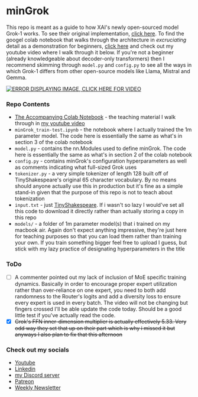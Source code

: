 # minGrok

This repo is meant as a guide to how XAI's newly open-sourced model Grok-1 works. To see their original implementation, [click here](https://github.com/xai-org/grok-1). To find the googel colab notebook that walks through the architecture in *excruciating* detail as a demonstration for beginners, [click here](https://colab.research.google.com/drive/1o3RV23gIDVcfkxgTe2jnbLTKVyYuZTMM?usp=sharing) and check out my youtube video where I walk through it below. If you're not a beginner (already knowledgeable about decoder-only transformers) then I recommend skimming through `model.py` and `config.py` to see all the ways in which Grok-1 differs from other open-source models like Llama, Mistral and Gemma.

[![ERROR DISPLAYING IMAGE, CLICK HERE FOR VIDEO](https://img.youtube.com/vi/K9Rdc848EBs/0.jpg)](https://www.youtube.com/watch?v=K9Rdc848EBs)

### Repo Contents

- [The Accompanying Colab Notebook](https://colab.research.google.com/drive/1o3RV23gIDVcfkxgTe2jnbLTKVyYuZTMM?usp=sharing) - the teaching material I walk through in [my youtube video]()
- `minGrok_train-test.ipynb` - the notebook where I actually trained the 1m parameter model. The code here is essentially the same as what's in section 3 of the colab notebook
- `model.py` - contains the nn.Modules used to define minGrok. The code here is essentially the same as what's in section 2 of the colab notebook
- `config.py` - contains minGrok's configuration hyperparameters as well as comments indicating what full-sized Grok uses
- `tokenizer.py` - a very simple tokenizer of length 128 built off of TinyShakespeare's original 65 character vocabulary. By no means should anyone actually use this in production but it's fine as a simple stand-in given that the purpose of this repo is not to teach about tokenization
- `input.txt` - just [TinyShakespeare](https://github.com/karpathy/char-rnn/blob/master/data/tinyshakespeare/input.txt). If i wasn't so lazy I would've set all this code to download it directly rather than actually storing a copy in this repo
- `models/` - a folder of 1m parameter model(s) that i trained on my macbook air. Again don't expect anything impressive, they're just here for teaching purposes so that you can load them rather than training your own. If you train something bigger feel free to upload I guess, but stick with my lazy practice of designating hyperparameters in the title

### ToDo
- [ ] A commenter pointed out my lack of inclusion of MoE specific training dynamics. Basically in order to encourage proper expert utilization rather than over-reliance on one expert, you need to both add randomness to the Router's logits and add a diversity loss to ensure every expert is used in every batch. The video will not be changing but fingers crossed I'll be able update the code today. Should be a good little test if you've actually read the code.
- [x] ~~Grok's FFN inner-dimension multiplier is actually effectively 5.33. Very odd way they set that up on their part which is why i missed it but anyways I also plan to fix that this afternoon~~

### Check out my socials
- [Youtube](https://www.youtube.com/channel/UCeQhm8DwHBg_YEYY0KGM1GQ)
- [Linkedin](https://tr.ee/HgIcstKnBX)
- [my Discord server](https://tr.ee/WwukUOvWIc)
- [Patreon](https://tr.ee/UH_v1ThFD1)
- [Weekly Newsletter](https://tr.ee/hIEnMCPQaI)
